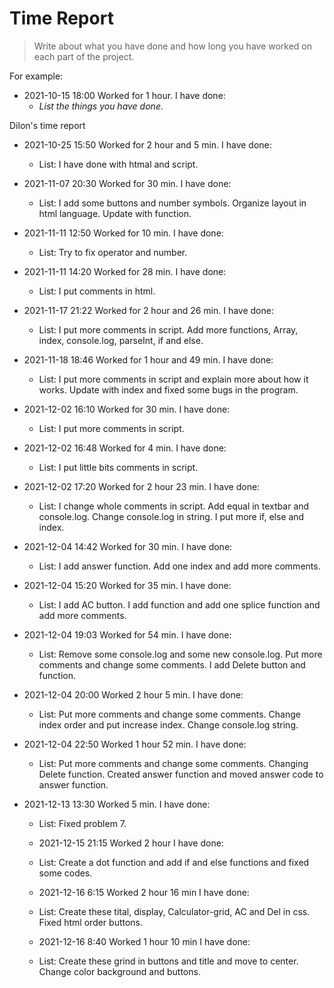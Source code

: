 # Time Report

> Write about what you have done and how long you have worked on each part of the project.

For example: 

- 2021-10-15 18:00 Worked for 1 hour. I have done:
  - *List the things you have done.*


Dilon's time report
- 2021-10-25 15:50 Worked for 2 hour and 5 min. I have done:
  - List: I have done with htmal and script.


- 2021-11-07 20:30 Worked for 30 min. I have done:
  - List: I add some buttons and number symbols. 
          Organize layout in html language.
          Update with function.


- 2021-11-11 12:50 Worked for 10 min. I have done:
  - List: Try to fix operator and number.


- 2021-11-11 14:20 Worked for 28 min. I have done:
  - List: I put comments in html.


- 2021-11-17 21:22 Worked for 2 hour and 26 min. I have done:
  - List: I put more comments in script.
          Add more functions, Array, index, console.log, parseInt, if and else.


- 2021-11-18 18:46 Worked for 1 hour and 49 min. I have done:
  - List: I put more comments in script and explain more about how it works.
          Update with index and fixed some bugs in the program.


- 2021-12-02 16:10 Worked for 30 min. I have done:
  - List: I put more comments in script.


- 2021-12-02 16:48 Worked for 4 min. I have done:
  - List: I put little bits comments in script.


- 2021-12-02 17:20 Worked for 2 hour 23 min. I have done:
  - List: I change whole comments in script. 
          Add equal in textbar and console.log.
          Change console.log in string. 
          I put more if, else and index.


- 2021-12-04 14:42 Worked for 30 min. I have done:
  - List: I add answer function.
          Add one index and add more comments.


- 2021-12-04 15:20 Worked for 35 min. I have done:
  - List: I add AC button.
          I add function and add one splice function and add more comments.


- 2021-12-04 19:03 Worked for 54 min. I have done:
  - List: Remove some console.log and some new console.log.
          Put more comments and change some comments.
          I add Delete button and function.


- 2021-12-04 20:00 Worked 2 hour 5 min. I have done:
  - List: Put more comments and change some comments.
          Change index order and put increase index.
          Change console.log string.


- 2021-12-04 22:50 Worked 1 hour 52 min. I have done:
  - List: Put more comments and change some comments.
  Changing Delete function.
  Created answer function and moved answer code to answer function.
  

- 2021-12-13 13:30 Worked 5 min. I have done:
   - List: Fixed problem 7.

   - 2021-12-15 21:15 Worked 2 hour I have done:
    - List: Create a dot function and add if and else functions and fixed some codes.

    - 2021-12-16 6:15 Worked 2 hour 16 min I have done:
     - List: Create these tital, display, Calculator-grid, AC and Del in css. Fixed html order buttons.

    - 2021-12-16 8:40 Worked 1 hour 10 min I have done:
     - List: Create these grind in buttons and title and move to center. Change color background and buttons.